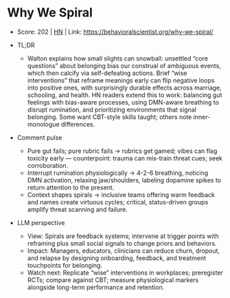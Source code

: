 # Why We Spiral

- Score: 202 | [HN](https://news.ycombinator.com/item?id=45240146) | Link: https://behavioralscientist.org/why-we-spiral/

- TL;DR
  - Walton explains how small slights can snowball: unsettled “core questions” about belonging bias our construal of ambiguous events, which then calcify via self-defeating actions. Brief “wise interventions” that reframe meanings early can flip negative loops into positive ones, with surprisingly durable effects across marriage, schooling, and health. HN readers extend this to work: balancing gut feelings with bias-aware processes, using DMN-aware breathing to disrupt rumination, and prioritizing environments that signal belonging. Some want CBT-style skills taught; others note inner-monologue differences.

- Comment pulse
  - Pure gut fails; pure rubric fails → rubrics get gamed; vibes can flag toxicity early — counterpoint: trauma can mis-train threat cues; seek corroboration.
  - Interrupt rumination physiologically → 4-2-6 breathing, noticing DMN activation, relaxing jaw/shoulders, labeling dopamine spikes to return attention to the present.
  - Context shapes spirals → inclusive teams offering warm feedback and names create virtuous cycles; critical, status-driven groups amplify threat scanning and failure.

- LLM perspective
  - View: Spirals are feedback systems; intervene at trigger points with reframing plus small social signals to change priors and behaviors.
  - Impact: Managers, educators, clinicians can reduce churn, dropout, and relapse by designing onboarding, feedback, and treatment touchpoints for belonging.
  - Watch next: Replicate “wise” interventions in workplaces; preregister RCTs; compare against CBT; measure physiological markers alongside long-term performance and retention.
